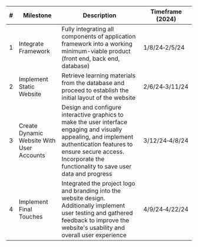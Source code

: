 | # 	| Milestone                                 	| Description                                                                                                                                                                                                                       	| Timeframe (2024) 	|
|---	|-------------------------------------------	|-----------------------------------------------------------------------------------------------------------------------------------------------------------------------------------------------------------------------------------	|------------------	|
| 1 	| Integrate Framework                       	| Fully integrating all components of application framework into a working minimum-viable product (front end, back end, database)                                                                                                   	| 1/8/24&#x2011;2/5/24            	|
| 2 	| Implement Static Website                  	| Retrieve learning materials from the database and proceed to establish the initial layout of the website                                                                                                                          	| 2/6/24&#x2011;3/11/24 	               |
| 3 	| Create Dynamic Website With User Accounts 	| Design and configure interactive graphics to make the user interface engaging and visually appealing, and implement authentication features to ensure secure access. Incorporate the functionality to save user data and progress 	| 3/12/24&#x2011;4/8/24             	|
| 4 	| Implement Final Touches                   	| Integrated the project logo and branding into the website design. Additionally implement user testing and gathered feedback to improve the website's usability and overall user experience                                        	| 4/9/24&#x2011;4/22/24             	|
